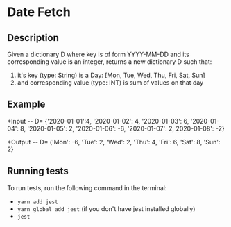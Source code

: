 # Date Fetch

## Description
Given a dictionary D where key is of form YYYY-MM-DD and its corresponding value is an integer, returns a new dictionary D such that:

1) it's key (type: String) is a Day: [Mon, Tue, Wed, Thu, Fri, Sat, Sun]
2) and corresponding value (type: INT) is sum of values on that day

## Example
*Input -- D= {'2020-01-01':4, '2020-01-02': 4, '2020-01-03': 6, '2020-01-04': 8, '2020-01-05': 2, '2020-01-06': -6,  '2020-01-07': 2, 2020-01-08': -2}

*Output -- D= ('Mon': -6, 'Tue': 2, 'Wed': 2, 'Thu': 4, 'Fri': 6, 'Sat': 8, 'Sun': 2}

## Running tests
To run tests, run the following command in the terminal:

* ```yarn add jest```
* ```yarn global add jest``` (if you don't have jest installed globally)
* ```jest```